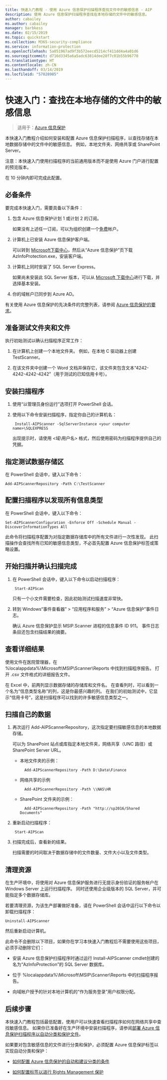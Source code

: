 ```yaml
---
title: 快速入门教程 - 使用 Azure 信息保护扫描程序查找文件中的敏感信息 - AIP
description: 使用 Azure 信息保护扫描程序查找在本地存储的文件中的敏感信息。
author: cabailey
ms.author: cabailey
manager: barbkess
ms.date: 02/15/2019
ms.topic: quickstart
ms.collection: M365-security-compliance
ms.service: information-protection
ms.openlocfilehash: 5a051967ad9f3b572eecd5214cf411dd4a4a01d6
ms.sourcegitcommit: d716d3345a6a5adc63814dee28f7c01b55b96770
ms.translationtype: HT
ms.contentlocale: zh-CN
ms.lasthandoff: 03/14/2019
ms.locfileid: "57828985"
---
```

# <a name="quickstart-find-what-sensitive-information-you-have-in-files-stored-on-premises"></a>快速入门：查找在本地存储的文件中的敏感信息

>适用于：[Azure 信息保护](https://azure.microsoft.com/pricing/details/information-protection)

本快速入门教程介绍如何安装和配置 Azure 信息保护扫描程序，以查找存储在本地数据存储中的文件中的敏感信息。 例如，本地文件夹、网络共享或 SharePoint Server。

注意：本快速入门使用扫描程序的当前通用版本而不是使用 Azure 门户进行配置的预览版本。

在 10 分钟内即可完成此配置。

## <a name="prerequisites"></a>必备条件

要完成本快速入门，需要具备以下条件：

1. 包含 Azure 信息保护计划 1 或计划 2 的订阅。
    
    如果没有上述任一订阅，可以为组织创建一个[免费](https://admin.microsoft.com/Signup/Signup.aspx?OfferId=87dd2714-d452-48a0-a809-d2f58c4f68b7)帐户。

2. 计算机上已安装 Azure 信息保护客户端。 
    
    可以转到 [Microsoft下载中心](https://www.microsoft.com/en-us/download/details.aspx?id=53018)，然后从“Azure 信息保护”页下载 AzInfoProtection.exe，安装客户端。
    
3. 计算机上同时安装了 SQL Server Express。
    
    如果尚未安装此 SQL Server 版本，可以从 [Microsoft 下载中心](https://www.microsoft.com/en-us/sql-server/sql-server-editions-express)进行下载，并选择基本安装。

4. 你的域帐户已同步到 Azure AD。

有关使用 Azure 信息保护的先决条件的完整列表，请参阅 [Azure 信息保护的要求](requirements.md)。

## <a name="prepare-a-test-folder-and-file"></a>准备测试文件夹和文件

执行初始测试以确认扫描程序正常工作：

1. 在计算机上创建一个本地文件夹。 例如，在本地 C 驱动器上创建 TestScanner。

2. 在该文件夹中创建一个 Word 文档并保存它，该文件夹包含文本“4242-4242-4242-4242”（用于测试的已知信用卡号）。

## <a name="install-the-scanner"></a>安装扫描程序

1. 使用“以管理员身份运行”选项打开 PowerShell 会话。

2. 使用以下命令安装扫描程序，指定你自己的计算机名：
    
        Install-AIPScanner -SqlServerInstance <your computer name>\SQLEXPRESS
    
    出现提示时，请使用 \<域\用户名> 格式，然后使用密码为扫描程序提供自己的凭据。 

## <a name="specify-your-test-data-store"></a>指定测试数据存储区

在 PowerShell 会话中，键入以下命令：

    Add-AIPScannerRepository -Path C:\TestScanner

## <a name="configure-the-scanner-to-discover-all-information-types"></a>配置扫描程序以发现所有信息类型

在 PowerShell 会话中，键入以下命令：

    Set-AIPScannerConfiguration -Enforce Off -Schedule Manual -DiscoverInformationTypes All

此命令将扫描程序配置为对指定数据存储库中的所有文件进行一次性发现。 此扫描操作会查找所有已知的敏感信息类型，不必首先配置 Azure 信息保护标签或策略设置。

## <a name="start-the-scan-and-confirm-it-finished"></a>开始扫描并确认扫描完成

1. 在 PowerShell 会话中，键入以下命令以启动扫描程序：
    
        Start-AIPScan
    
    只有一个小文件需要检查，因此初始测试扫描速度非常快。 

2. 转到 Windows“事件查看器” > “应用程序和服务” > “Azure 信息保护”事件日志。 
    
    确认 Azure 信息保护显示 MSIP.Scanner 进程的信息事件 ID 911。 事件日志条目还包含扫描结果的摘要。

## <a name="see-detailed-results"></a>查看详细结果

使用文件在医院管理器，在 %localappdata%\Microsoft\MSIP\Scanner\Reports 中找到扫描程序报告。 打开 .csv 文件格式的详细报告文件。

在 Excel 中，前两列显示数据存储的存储库和文件名。 在查看列时，可以看到一个名为“信息类型名称”的列，这是你最感兴趣的列。 在我们的初始测试中，它显示“信用卡号”，这是扫描程序可以找到的许多敏感信息类型之一。

## <a name="scan-your-own-data"></a>扫描自己的数据

1. 再次运行 Add-AIPScannerRepository，这次指定要扫描敏感信息的本地数据存储。 
    
    可以为 SharePoint 站点或库指定本地文件夹，网络共享（UNC 路径）或 SharePoint Server URL。 
    
    - 本地文件夹的示例：
        
            Add-AIPScannerRepository -Path D:\Data\Finance
    
    - 网络共享的示例
        
            Add-AIPScannerRepository -Path \\NAS\HR
    
    - SharePoint 文件夹的示例：
        
            Add-AIPScannerRepository -Path "http://sp2016/Shared Documents"

2. 重新启动扫描程序：
    
        Start-AIPScan

3. 扫描完成后，查看新的结果。 
    
    扫描需要的时间取决于数据存储中的文件数量、文件大小以及文件类型。 

## <a name="clean-up-resources"></a>清理资源

在生产环境中，将使用对 Azure 信息保护服务进行无提示身份验证的服务帐户在 Windows Server 上运行扫描程序。 同时还使用企业级版本的 SQL Server，并可能指定多个数据存储库。 

若要清理资源，为该生产部署做好准备，请在 PowerShell 会话中运行以下命令以卸载扫描程序：

    Uninstall-AIPScanner

然后重新启动计算机。

此命令不会删除以下项目，如果你在学习本快速入门教程后不需要使用这些项目，必须手动删除它们：

- 安装 Azure 信息保护扫描程序时通过运行 Install-AIPScanner cmdlet创建的名为“AzInfoProtection”的 SQL Server 数据库。 

- 位于 %localappdata%\Microsoft\MSIP\Scanner\Reports 中的扫描程序报告。

- 向域帐户授予的针对本地计算机的“作为服务登录”用户权限分配。


## <a name="next-steps"></a>后续步骤

本快速入门教程包括最低配置，使用户可以快速查看扫描程序如何在网络共享中查找敏感信息。 如果你已准备好在生产环境中安装扫描程序，请参阅[部署 Azure 信息保护扫描程序以自动分类和保护文件](deploy-aip-scanner.md)。

如果要对包含敏感信息的文件进行分类和保护，必须配置 Azure 信息保护标签以实现自动分类和保护：

- [如何配置 Azure 信息保护的自动和建议分类的条件](configure-policy-classification.md)

- [如何配置标签以进行 Rights Management 保护](configure-policy-protection.md)
